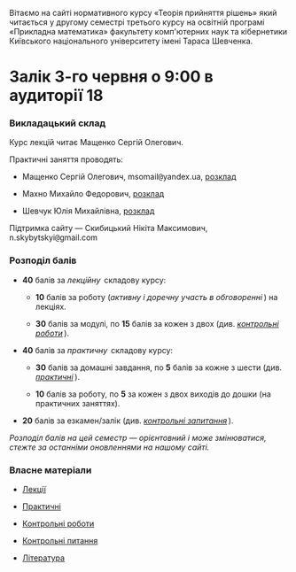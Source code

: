 <!--14.05-->
Вітаємо на сайті нормативного курсу &laquo;Теорія прийняття рішень&raquo; який читається у другому семестрі третього курсу на освітній програмі &laquo;Прикладна математика&raquo; факультету комп'ютерних наук та кібернетики Київського національного університету імені Тараса Шевченка.

# Залік 3-го червня о 9:00 в аудиторії 18

### Викладацький склад

Курс лекцій читає Мащенко Сергій Олегович.

Практичні заняття проводять:

- Мащенко Сергій Олегович, msomail<span style="font-family:monospace;">@</span>yandex.ua, [розклад](https://mytimetable.live/teacher/Maschenko-SO/)

- Махно Михайло Федорович, [розклад](https://mytimetable.live/teacher/Mahno-MF/)

- Шевчук Юлія Михайлівна, [розклад](https://mytimetable.live/teacher/Shevchyk-UM/)

Підтримка сайту &mdash; Скибицький Нікіта Максимович, n.skybytskyi<span style="font-family:monospace;">@</span>gmail.com

### Розподіл балів

- **40** балів за _лекційну_&thinsp; складову курсу:

	- **10** балів за роботу (_активну і доречну участь в обговоренні_&thinsp;) на лекціях.

	- **30** балів за модулі, по **15** балів за кожен з двох (див. [_контрольні роботи_](exams/README.md)&thinsp;).

- **40** балів за _практичну_&thinsp; складову курсу:

	- **30** балів за домашні завдання, по **5** балів за кожне з шести (див. [_практичні_](practices/README.md)&thinsp;).
	
	- **10** балів за роботу, по **5** за кожен з двох виходів до дошки (на практичних заняттях).

- **20** балів за езкамен/залік (див. [_контрольні запитання_](control/README.md)&thinsp;).

_Розподіл балів на цей семестр &mdash; орієнтовний і може змінюватися, стежте за останніми оновленнями на нашому сайті._

### Власне матеріали

- [Лекції](lectures/README.md)

- [Практичні](practices/README.md)

- [Контрольні роботи](exams/README.md)

- [Контрольні питання](control/README.md)

- [Література](books/README.md)
